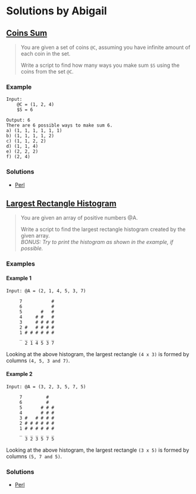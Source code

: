 # Solutions by Abigail

## [Coins Sum](https://theweeklychallenge.org/blog/perl-weekly-challenge-075/#task-1--coins-sum)

> You are given a set of coins `@C`, assuming you have infinite amount
> of each coin in the set.
> 
> Write a script to find how many ways you make sum `$S` using the coins
> from the set `@C`.

### Example
~~~~
Input:
    @C = (1, 2, 4)
    $S = 6

Output: 6
There are 6 possible ways to make sum 6.
a) (1, 1, 1, 1, 1, 1)
b) (1, 1, 1, 1, 2)
c) (1, 1, 2, 2)
d) (1, 1, 4)
e) (2, 2, 2)
f) (2, 4)
~~~~

### Solutions
* [Perl](perl/ch-1.pl)


## [Largest Rectangle Histogram](https://theweeklychallenge.org/blog/perl-weekly-challenge-075/#task-2--largest-rectangle-histogram)

> You are given an array of positive numbers @A.
> 
> Write a script to find the largest rectangle histogram created by
> the given array.<br>
> *BONUS: Try to print the histogram as shown in the example, if possible.*

### Examples
#### Example 1
~~~~
Input: @A = (2, 1, 4, 5, 3, 7)

     7           #
     6           #
     5       #   #
     4     # #   #
     3     # # # #
     2 #   # # # #
     1 # # # # # #
     _ _ _ _ _ _ _
       2 1 4 5 3 7
~~~~
Looking at the above histogram, the largest rectangle `(4 x 3)`
is formed by columns `(4, 5, 3 and 7)`.

#### Example 2
~~~~
Input: @A = (3, 2, 3, 5, 7, 5)

     7         #
     6         #
     5       # # #
     4       # # #
     3 #   # # # #
     2 # # # # # #
     1 # # # # # #
     _ _ _ _ _ _ _
       3 2 3 5 7 5
~~~~
Looking at the above histogram, the largest rectangle `(3 x 5)`
is formed by columns `(5, 7 and 5)`.

### Solutions
* [Perl](perl/ch-2.pl)
